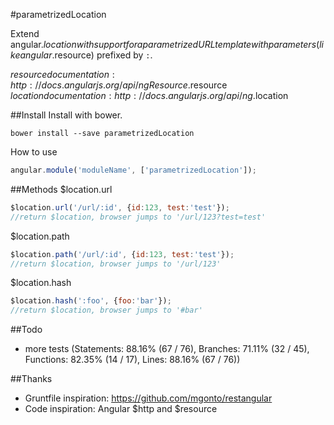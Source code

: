 #parametrizedLocation

Extend angular.$location with support for a parametrized URL template with parameters (like angular.$resource) prefixed by `:`.

$resource documentation: http://docs.angularjs.org/api/ngResource.$resource
$location documentation: http://docs.angularjs.org/api/ng.$location


##Install
Install with bower.
```shell
bower install --save parametrizedLocation
```

How to use
```js
angular.module('moduleName', ['parametrizedLocation']);
```

##Methods
$location.url
```js
$location.url('/url/:id', {id:123, test:'test'});
//return $location, browser jumps to '/url/123?test=test'
```

$location.path
```js
$location.path('/url/:id', {id:123, test:'test'});
//return $location, browser jumps to '/url/123'
```

$location.hash
```js
$location.hash(':foo', {foo:'bar'});
//return $location, browser jumps to '#bar'
```

##Todo
* more tests (Statements: 88.16% (67 / 76), Branches: 71.11% (32 / 45), Functions: 82.35% (14 / 17), Lines: 88.16% (67 / 76))

##Thanks
* Gruntfile inspiration: https://github.com/mgonto/restangular
* Code inspiration: Angular $http and $resource